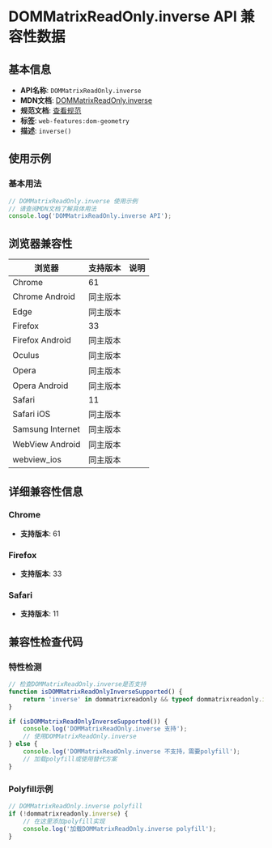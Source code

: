 # DOMMatrixReadOnly.inverse API 兼容性数据

## 基本信息

- **API名称**: `DOMMatrixReadOnly.inverse`
- **MDN文档**: [DOMMatrixReadOnly.inverse](https://developer.mozilla.org/docs/Web/API/DOMMatrixReadOnly/inverse)
- **规范文档**: [查看规范](https://drafts.fxtf.org/geometry/#dom-dommatrixreadonly-inverse)
- **标签**: `web-features:dom-geometry`
- **描述**: `inverse()`

## 使用示例

### 基本用法

```javascript
// DOMMatrixReadOnly.inverse 使用示例
// 请查阅MDN文档了解具体用法
console.log('DOMMatrixReadOnly.inverse API');
```

## 浏览器兼容性

| 浏览器 | 支持版本 | 说明 |
|--------|----------|------|
| Chrome | 61 |  |
| Chrome Android | 同主版本 |  |
| Edge | 同主版本 |  |
| Firefox | 33 |  |
| Firefox Android | 同主版本 |  |
| Oculus | 同主版本 |  |
| Opera | 同主版本 |  |
| Opera Android | 同主版本 |  |
| Safari | 11 |  |
| Safari iOS | 同主版本 |  |
| Samsung Internet | 同主版本 |  |
| WebView Android | 同主版本 |  |
| webview_ios | 同主版本 |  |

## 详细兼容性信息

### Chrome

- **支持版本**: 61

### Firefox

- **支持版本**: 33

### Safari

- **支持版本**: 11

## 兼容性检查代码

### 特性检测

```javascript
// 检查DOMMatrixReadOnly.inverse是否支持
function isDOMMatrixReadOnlyInverseSupported() {
    return 'inverse' in dommatrixreadonly && typeof dommatrixreadonly.inverse === 'function';
}

if (isDOMMatrixReadOnlyInverseSupported()) {
    console.log('DOMMatrixReadOnly.inverse 支持');
    // 使用DOMMatrixReadOnly.inverse
} else {
    console.log('DOMMatrixReadOnly.inverse 不支持，需要polyfill');
    // 加载polyfill或使用替代方案
}
```

### Polyfill示例

```javascript
// DOMMatrixReadOnly.inverse polyfill
if (!dommatrixreadonly.inverse) {
    // 在这里添加polyfill实现
    console.log('加载DOMMatrixReadOnly.inverse polyfill');
}
```

